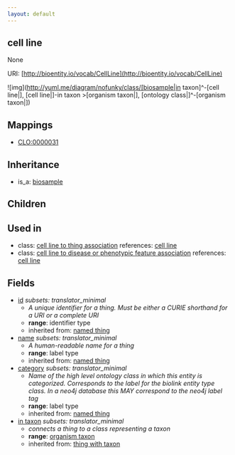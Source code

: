 ```yaml
---
layout: default
---
```


## cell line


None

URI: [http://bioentity.io/vocab/CellLine](http://bioentity.io/vocab/CellLine)


![img](http://yuml.me/diagram/nofunky/class/[biosample|in taxon]^-[cell line|], [cell line|]-in taxon >[organism taxon|], [ontology class|]^-[organism taxon|])
## Mappings

 * [CLO:0000031](http://purl.obolibrary.org/obo/CLO_0000031)

## Inheritance

 *  is_a: [biosample](Biosample.html)

## Children


## Used in

 *  class: [cell line to thing association](CellLineToThingAssociation.html) references: [cell line](CellLine.html)
 *  class: [cell line to disease or phenotypic feature association](CellLineToDiseaseOrPhenotypicFeatureAssociation.html) references: [cell line](CellLine.html)

## Fields

 * [id](id.html) *subsets: translator_minimal*
    * _A unique identifier for a thing. Must be either a CURIE shorthand for a URI or a complete URI_
    * __range__: identifier type
    * inherited from: [named thing](NamedThing.html)
 * [name](name.html) *subsets: translator_minimal*
    * _A human-readable name for a thing_
    * __range__: label type
    * inherited from: [named thing](NamedThing.html)
 * [category](category.html) *subsets: translator_minimal*
    * _Name of the high level ontology class in which this entity is categorized. Corresponds to the label for the biolink entity type class. In a neo4j database this MAY correspond to the neo4j label tag_
    * __range__: label type
    * inherited from: [named thing](NamedThing.html)
 * [in taxon](in_taxon.html) *subsets: translator_minimal*
    * _connects a thing to a class representing a taxon_
    * __range__: [organism taxon](OrganismTaxon.html)
    * inherited from: [thing with taxon](ThingWithTaxon.html)
